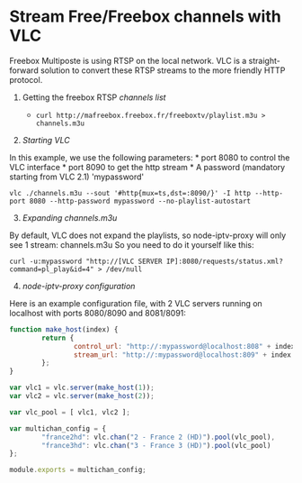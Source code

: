 # Stream Free/Freebox channels with VLC

Freebox Multiposte is using RTSP on the local network.
VLC is a straight-forward solution to convert these RTSP streams to the more
friendly HTTP protocol.

1. Getting the freebox RTSP *channels list*
    * `curl http://mafreebox.freebox.fr/freeboxtv/playlist.m3u > channels.m3u`

2. *Starting VLC*
  
  In this example, we use the following parameters:
    * port 8080 to control the VLC interface
    * port 8090 to get the http stream
    * A password (mandatory starting from VLC 2.1) 'mypassword'

  `vlc ./channels.m3u --sout '#http{mux=ts,dst=:8090/}' -I http --http-port 8080 --http-password mypassword --no-playlist-autostart`

3. *Expanding channels.m3u*
  
  By default, VLC does not expand the playlists, so node-iptv-proxy will only see
  1 stream: channels.m3u So you need to do it yourself like this:

  `curl -u:mypassword "http://[VLC SERVER IP]:8080/requests/status.xml?command=pl_play&id=4" > /dev/null`

4. *node-iptv-proxy configuration*
  
  Here is an example configuration file, with 2 VLC servers running on localhost
  with ports 8080/8090 and 8081/8091:

```JavaScript
function make_host(index) {
        return {
                control_url: "http://:mypassword@localhost:808" + index,
                stream_url: "http://:mypassword@localhost:809" + index
        };
}

var vlc1 = vlc.server(make_host(1));
var vlc2 = vlc.server(make_host(2));

var vlc_pool = [ vlc1, vlc2 ];

var multichan_config = {
        "france2hd": vlc.chan("2 - France 2 (HD)").pool(vlc_pool),
        "france3hd": vlc.chan("3 - France 3 (HD)").pool(vlc_pool)
};

module.exports = multichan_config;
```
